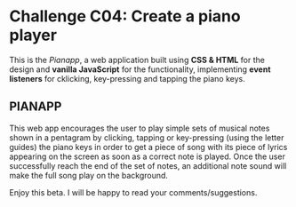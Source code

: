 # Challenge C04: Create a piano player

This is the *Pianapp*, a web application built using **CSS & HTML** for the design and **vanilla JavaScript** for the functionality, implementing **event listeners** for cklicking, key-pressing and tapping the piano keys.

## PIANAPP

This web app encourages the user to play simple sets of musical notes shown in a pentagram by clicking, tapping or key-pressing (using the letter guides) the piano keys in order to get a piece of song with its piece of lyrics appearing on the screen as soon as a correct note is played. Once the user successfully reach the end of the set of notes, an additional note sound will make the full song play on the background.

Enjoy this beta. I will be happy to read your comments/suggestions.
